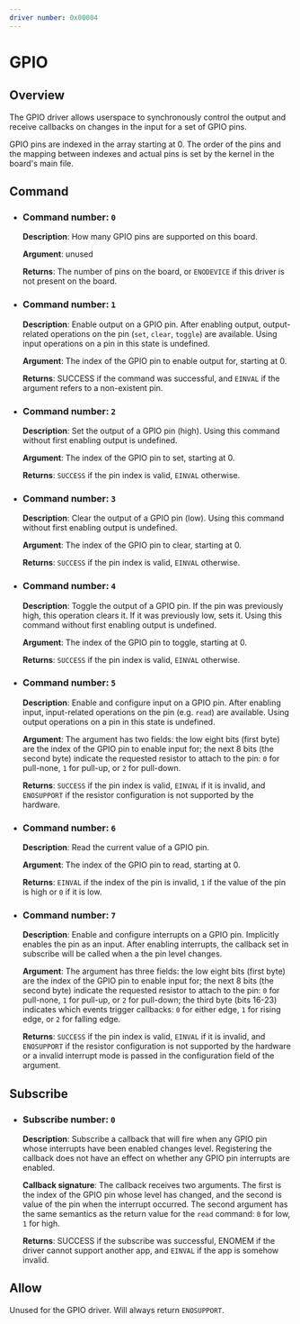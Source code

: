 ```yaml
---
driver number: 0x00004
---
```


# GPIO

## Overview

The GPIO driver allows userspace to synchronously control the output and
receive callbacks on changes in the input for a set of GPIO pins.

GPIO pins are indexed in the array starting at 0. The order of the pins and the
mapping between indexes and actual pins is set by the kernel in the board's
main file.

## Command

  * ### Command number: `0`

    **Description**: How many GPIO pins are supported on this board.

    **Argument**: unused

    **Returns**: The number of pins on the board, or `ENODEVICE` if this driver
    is not present on the board.


  * ### Command number: `1`

    **Description**: Enable output on a GPIO pin. After enabling output,
    output-related operations on the pin (`set`, `clear`, `toggle`) are
    available. Using input operations on a pin in this state is undefined.

    **Argument**: The index of the GPIO pin to enable output for, starting at
    0.

    **Returns**: SUCCESS if the command was successful, and `EINVAL` if the
    argument refers to a non-existent pin.

  * ### Command number: `2`

    **Description**: Set the output of a GPIO pin (high). Using this command
    without first enabling output is undefined.

    **Argument**: The index of the GPIO pin to set, starting at 0.

    **Returns**: `SUCCESS` if the pin index is valid, `EINVAL` otherwise.

  * ### Command number: `3`

    **Description**: Clear the output of a GPIO pin (low). Using this command
    without first enabling output is undefined.

    **Argument**: The index of the GPIO pin to clear, starting at 0.

    **Returns**: `SUCCESS` if the pin index is valid, `EINVAL` otherwise.

  * ### Command number: `4`

    **Description**: Toggle the output of a GPIO pin. If the pin was
    previously high, this operation clears it. If it was previously low, sets
    it. Using this command without first enabling output is undefined.

    **Argument**: The index of the GPIO pin to toggle, starting at 0.

    **Returns**: `SUCCESS` if the pin index is valid, `EINVAL` otherwise.

  * ### Command number: `5`

    **Description**: Enable and configure input on a GPIO pin. After enabling
    input, input-related operations on the pin (e.g. `read`) are available.
    Using output operations on a pin in this state is undefined.

    **Argument**: The argument has two fields: the low eight bits (first byte)
    are the index of the GPIO pin to enable input for;
    the next 8 bits (the second byte) indicate the requested resistor to attach
    to the pin: `0` for pull-none, `1` for pull-up, or `2` for pull-down.

    **Returns**: `SUCCESS` if the pin index is valid, `EINVAL` if it is
    invalid, and `ENOSUPPORT` if the resistor configuration is not supported by
    the hardware.

  * ### Command number: `6`

    **Description**: Read the current value of a GPIO pin.

    **Argument**: The index of the GPIO pin to read, starting at 0.

    **Returns**: `EINVAL` if the index of the pin is invalid, `1` if the value
    of the pin is high or `0` if it is low.

  * ### Command number: `7`

    **Description**: Enable and configure interrupts on a GPIO pin. Implicitly
    enables the pin as an input. After enabling interrupts, the callback set in
    subscribe will be called when a the pin level changes.

    **Argument**: The argument has three fields: the low eight bits (first
    byte) are the index of the GPIO pin to enable input for;
    the next 8 bits (the second byte) indicate the requested resistor to attach
    to the pin: `0` for pull-none, `1` for pull-up, or `2` for pull-down;
    the third byte (bits 16-23) indicates which events trigger callbacks:
    `0` for either edge, `1` for rising edge, or `2` for falling edge.

    **Returns**: `SUCCESS` if the pin index is valid, `EINVAL` if it is
    invalid, and `ENOSUPPORT` if the resistor configuration is not supported by
    the hardware or a invalid interrupt mode is passed in the configuration
    field of the argument.

## Subscribe

  * ### Subscribe number: `0`

    **Description**: Subscribe a callback that will fire when any GPIO pin whose
    interrupts have been enabled changes level. Registering the callback does
    not have an effect on whether any GPIO pin interrupts are enabled.

    **Callback signature**: The callback receives two arguments. The first is
    the index of the GPIO pin whose level has changed, and the second is value
    of the pin when the interrupt occurred. The second argument has the same
    semantics as the return value for the `read` command: `0` for low, `1` for
    high.

    **Returns**: SUCCESS if the subscribe was successful, ENOMEM if the driver
    cannot support another app, and `EINVAL` if the app is somehow invalid.

## Allow

Unused for the GPIO driver. Will always return `ENOSUPPORT`.

